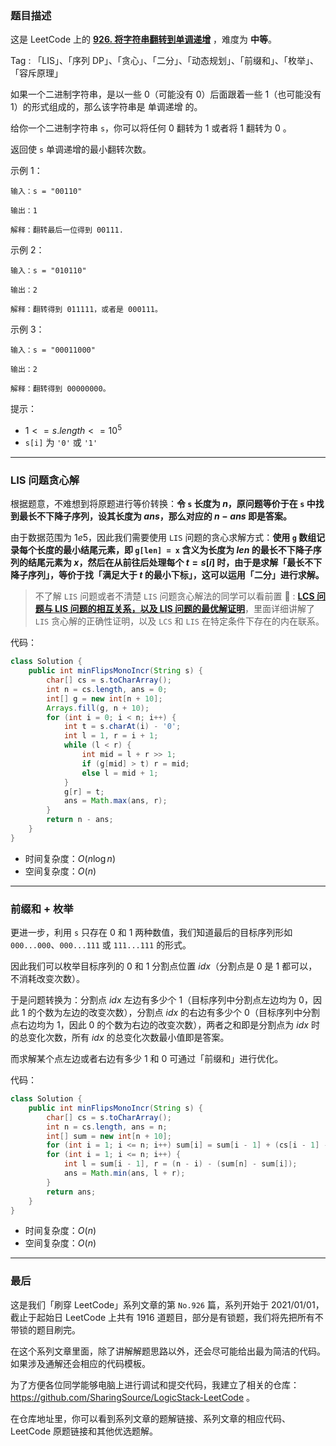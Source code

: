 ### 题目描述

这是 LeetCode 上的 **[926. 将字符串翻转到单调递增](https://leetcode.cn/problems/flip-string-to-monotone-increasing/solution/by-ac_oier-h0we/)** ，难度为 **中等**。

Tag : 「LIS」、「序列 DP」、「贪心」、「二分」、「动态规划」、「前缀和」、「枚举」、「容斥原理」



如果一个二进制字符串，是以一些 $0$（可能没有 $0$）后面跟着一些 $1$（也可能没有 $1$）的形式组成的，那么该字符串是 单调递增 的。

给你一个二进制字符串 `s`，你可以将任何 $0$ 翻转为 $1$ 或者将 $1$ 翻转为 $0$ 。

返回使 `s` 单调递增的最小翻转次数。

示例 1：
```
输入：s = "00110"

输出：1

解释：翻转最后一位得到 00111.
```
示例 2：
```
输入：s = "010110"

输出：2

解释：翻转得到 011111，或者是 000111。
```
示例 3：
```
输入：s = "00011000"

输出：2

解释：翻转得到 00000000。
```

提示：
* $1 <= s.length <= 10^5$
* `s[i]` 为 `'0'` 或 `'1'`

---

### LIS 问题贪心解

根据题意，不难想到将原题进行等价转换：**令 `s` 长度为 $n$，原问题等价于在 `s` 中找到最长不下降子序列，设其长度为 $ans$，那么对应的 $n - ans$ 即是答案。**

由于数据范围为 $1e5$，因此我们需要使用 `LIS` 问题的贪心求解方式：**使用 `g` 数组记录每个长度的最小结尾元素，即 `g[len] = x` 含义为长度为 $len$ 的最长不下降子序列的结尾元素为 $x$，然后在从前往后处理每个 $t = s[i]$ 时，由于是求解「最长不下降子序列」，等价于找「满足大于 $t$ 的最小下标」，这可以运用「二分」进行求解。**

> 不了解 `LIS` 问题或者不清楚 `LIS`  问题贪心解法的同学可以看前置 🧀 : **[LCS 问题与 LIS 问题的相互关系，以及 LIS 问题的最优解证明](https://mp.weixin.qq.com/s?__biz=MzU4NDE3MTEyMA==&mid=2247487814&idx=1&sn=e33023c2d474ff75af83eda1c4d01892)**，里面详细讲解了 `LIS` 贪心解的正确性证明，以及 `LCS` 和 `LIS` 在特定条件下存在的内在联系。

代码：
```java
class Solution {
    public int minFlipsMonoIncr(String s) {
        char[] cs = s.toCharArray();
        int n = cs.length, ans = 0;
        int[] g = new int[n + 10];
        Arrays.fill(g, n + 10);
        for (int i = 0; i < n; i++) {
            int t = s.charAt(i) - '0';
            int l = 1, r = i + 1;
            while (l < r) {
                int mid = l + r >> 1;
                if (g[mid] > t) r = mid;
                else l = mid + 1;
            }
            g[r] = t;
            ans = Math.max(ans, r);
        }
        return n - ans;
    }
}
```
* 时间复杂度：$O(n\log{n})$
* 空间复杂度：$O(n)$

---

### 前缀和 + 枚举

更进一步，利用 `s` 只存在 $0$ 和 $1$ 两种数值，我们知道最后的目标序列形如 `000...000`、`000...111` 或 `111...111` 的形式。

因此我们可以枚举目标序列的 $0$ 和 $1$ 分割点位置 $idx$（分割点是 $0$ 是 $1$ 都可以，不消耗改变次数）。

于是问题转换为：分割点 $idx$ 左边有多少个 $1$（目标序列中分割点左边均为 $0$，因此 $1$ 的个数为左边的改变次数），分割点 $idx$ 的右边有多少个 $0$（目标序列中分割点右边均为 $1$，因此 $0$ 的个数为右边的改变次数），两者之和即是分割点为 $idx$ 时的总变化次数，所有 $idx$ 的总变化次数最小值即是答案。

而求解某个点左边或者右边有多少 $1$ 和 $0$ 可通过「前缀和」进行优化。

代码：
```java
class Solution {
    public int minFlipsMonoIncr(String s) {
        char[] cs = s.toCharArray();
        int n = cs.length, ans = n;
        int[] sum = new int[n + 10];
        for (int i = 1; i <= n; i++) sum[i] = sum[i - 1] + (cs[i - 1] - '0');
        for (int i = 1; i <= n; i++) {
            int l = sum[i - 1], r = (n - i) - (sum[n] - sum[i]);
            ans = Math.min(ans, l + r);
        }
        return ans;
    }
}
```
* 时间复杂度：$O(n)$
* 空间复杂度：$O(n)$

---

### 最后

这是我们「刷穿 LeetCode」系列文章的第 `No.926` 篇，系列开始于 2021/01/01，截止于起始日 LeetCode 上共有 1916 道题目，部分是有锁题，我们将先把所有不带锁的题目刷完。

在这个系列文章里面，除了讲解解题思路以外，还会尽可能给出最为简洁的代码。如果涉及通解还会相应的代码模板。

为了方便各位同学能够电脑上进行调试和提交代码，我建立了相关的仓库：https://github.com/SharingSource/LogicStack-LeetCode 。

在仓库地址里，你可以看到系列文章的题解链接、系列文章的相应代码、LeetCode 原题链接和其他优选题解。

